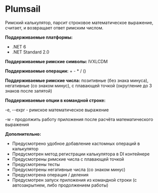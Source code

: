 # Plumsail

Римский калькулятор, парсит строковое математическое выражение, считает, и возвращает ответ римским числом.

**Поддерживаемые платформы:**
* .NET 6
* .NET Standard 2.0

**Поддерживаемые римские символы:** IVXLCDM

**Поддерживаемые операции:** + - * / ()

**Поддерживаемые римские числа:** позитивные (без знака минуса), негативные (со знаком минус), с плавающей точкой (округление до 3 знаков после запятой)

**Поддерживаемые опции в командной строке:**

-e, --expr - римское математическое выражение

-w - продолжить работу приложения после расчёта математического выражения

**Дополнительно:**

* Предусмотрено удобное добавление кастомных операций в калькулятор
* Предусмотрен метод регистрации калькулятора в DI контейнере
* Предусмотрены римские числа с плавающей точкой
* Предусмотрены тесты
* Предусмотрены негативные числа (со знаком минус)
* Предусмотрена операция / деления
* Предусмотрен запуск приложения из командной строки (с автозакрытием, либо продолжением работы)
